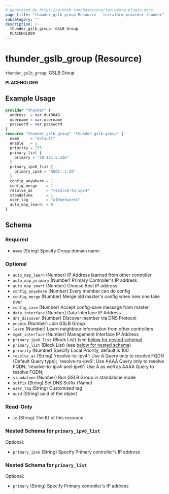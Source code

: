 ```yaml
---
# generated by https://github.com/hashicorp/terraform-plugin-docs
page_title: "thunder_gslb_group Resource - terraform-provider-thunder"
subcategory: ""
description: |-
  thunder_gslb_group: GSLB Group
  PLACEHOLDER
---
```


# thunder_gslb_group (Resource)

`thunder_gslb_group`: GSLB Group

__PLACEHOLDER__

## Example Usage

```terraform
provider "thunder" {
  address  = var.dut9049
  username = var.username
  password = var.password
}
resource "thunder_gslb_group" "thunder_gslb_group" {
  name     = "default"
  enable   = 1
  priority = 255
  primary_list {
    primary = "20.121.5.226"
  }
  primary_ipv6_list {
    primary_ipv6 = "5001::1:20"
  }
  config_anywhere = 1
  config_merge    = 1
  resolve_as      = "resolve-to-ipv4"
  standalone      = 1
  user_tag        = "a10networks"
  auto_map_learn  = 0
}
```

<!-- schema generated by tfplugindocs -->
## Schema

### Required

- `name` (String) Specify Group domain name

### Optional

- `auto_map_learn` (Number) IP Address learned from other controller
- `auto_map_primary` (Number) Primary Controller's IP address
- `auto_map_smart` (Number) Choose Best IP address
- `config_anywhere` (Number) Every member can do config
- `config_merge` (Number) Merge old master's config when new one take over
- `config_save` (Number) Accept config-save message from master
- `data_interface` (Number) Data Interface IP Address
- `dns_discover` (Number) Discover member via DNS Protocol
- `enable` (Number) Join GSLB Group
- `learn` (Number) Learn neighbour information from other controllers
- `mgmt_interface` (Number) Management Interface IP Address
- `primary_ipv6_list` (Block List) (see [below for nested schema](#nestedblock--primary_ipv6_list))
- `primary_list` (Block List) (see [below for nested schema](#nestedblock--primary_list))
- `priority` (Number) Specify Local Priority, default is 100
- `resolve_as` (String) 'resolve-to-ipv4': Use A Query only to resolve FQDN (Default Query type); 'resolve-to-ipv6': Use AAAA Query only to resolve FQDN; 'resolve-to-ipv4-and-ipv6': Use A as well as AAAA Query to resolve FQDN;
- `standalone` (Number) Run GSLB Group in standalone mode
- `suffix` (String) Set DNS Suffix (Name)
- `user_tag` (String) Customized tag
- `uuid` (String) uuid of the object

### Read-Only

- `id` (String) The ID of this resource.

<a id="nestedblock--primary_ipv6_list"></a>
### Nested Schema for `primary_ipv6_list`

Optional:

- `primary_ipv6` (String) Specify Primary controller's IP address


<a id="nestedblock--primary_list"></a>
### Nested Schema for `primary_list`

Optional:

- `primary` (String) Specify Primary controller's IP address


